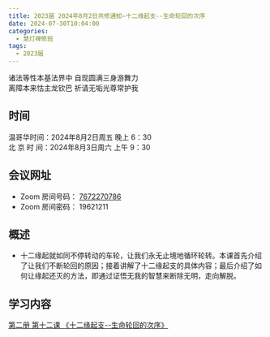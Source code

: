 ```yaml
---
title: 2023届 2024年8月2日共修通知—十二缘起支--生命轮回的次序
date: 2024-07-30T10:04:00
categories:
  - 慧灯禅修班
tags:
  - 2023届
---
```

诸法等性本基法界中 自现圆满三身游舞力\
离障本来怙主龙钦巴 祈请无垢光尊常护我

## 时间

温哥华时间：2024年8月2日周五 晚上 6：30\
北 京 时 间：2024年8月3日周六 上午 9：30

## 会议网址

* Zoom 房间号码： [7672270786](https://us02web.zoom.us/j/7672270786?pwd=bjRzNVpOT0g1cWF3WWVqVE1PZzlWZz09)
* Zoom 房间密码： 19621211

## 概述

* 十二缘起就如同不停转动的车轮，让我们永无止境地循环轮转。本课首先介绍了让我们不断轮回的原因；接着讲解了十二缘起支的具体内容；最后介绍了如何让缘起还灭的方法，即通过证悟无我的智慧来断除无明，走向解脱。

## 学习内容

[第二册 第十二课 《十二缘起支--生命轮回的次序》](https://www.huidengchanxiu.net/books/b2/2-11)
